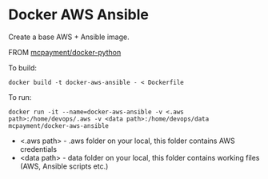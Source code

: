 # Docker AWS Ansible 

Create a base  AWS + Ansible image.

FROM [mcpayment/docker-python](https://github.com/mcpayment/docker-python)

To build:

`docker build -t docker-aws-ansible - < Dockerfile`

To run:

`docker run -it --name=docker-aws-ansible -v <.aws path>:/home/devops/.aws -v <data path>:/home/devops/data mcpayment/docker-aws-ansible`

- <.aws path> - .aws folder on your local, this folder contains AWS credentials
- \<data path\> - data folder on your local, this folder contains working files (AWS, Ansible scripts etc.)

